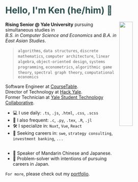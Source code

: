 <!-- If you're reading this, here is a wonderful anime recommendation: Suzume no Tojimari -->

# <span style="color: DarkSlateGrey"> Hello, I'm Ken (he/him) 👋 </span>

<img 
  src="https://github.com/kentng01/kentng01/assets/57498837/5b8806a3-6337-40fb-add0-dab8fbd6e2e6" 
  align="right" 
  width="29%" 
  />

**Rising Senior @ Yale University** pursuing simultaneous studies in<br>
*B.S. in Computer Science and Economics* and *B.A. in East Asian Studies*.<br>

> `algorithms`, `data structures`, `discrete mathematics`, `computer architecture`,
> `linear algebra`, `object-oriented design`, `systems programming`, `econometrics`, `algorithmic game theory`, `spectral graph theory`, `computational economics`

Software Engineer at [CourseTable](https://coursetable.com/).<br>
Director of Technology at [Hack Yale](https://yhack.org/).<br>
Former Technician at [Yale Student Technology Collaborative](https://studenttechnology.yale.edu/student-resources/about-stc).<br>

  - 💻 I use daily: `.ts`, `.js`, `.html`, `.css`, `.scss`
  - 🔌 I also frequent: `.c`, `.py`, `.tex`, `.R`, `.jl`
  - 🛠️ I specialize in: `Nuxt`, `Vue`, `React`
  - 🔭 Seeking careers in: `swe`, `strategy consulting`, `investment banking`, `...`

##

  - 🏯 Speaker of Mandarin Chinese and Japanese.
  - 🌠 Problem-solver with intentions of pursuing careers in Japan.

`For more`, please check out my [portfolio](https://kenneru.netlify.app/).

<!--
**kentng01/kentng01** is a ✨ _special_ ✨ repository because 
its `README.md` (this file) appears on your GitHub profile.

Here are some ideas to get you started:
- 🔭 I’m currently working on ...
- 🌱 I’m currently learning ...
- 👯 I’m looking to collaborate on ...
- 🤔 I’m looking for help with ...
- 💬 Ask me about ...
- 📫 How to reach me: ...
- 😄 Pronouns: ...
- ⚡ Fun fact: ...
-->
